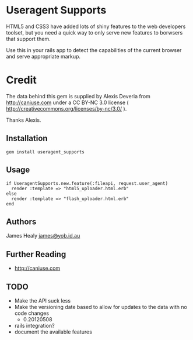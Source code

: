 # Useragent Supports

HTML5 and CSS3 have added lots of shiny features to the web developers toolset,
but you need a quick way to only serve new features to borwsers that support them.

Use this in your rails app to detect the capabilities of the current browser
and serve appropriate markup.

# Credit

The data behind this gem is supplied by Alexis Deveria from http://caniuse.com under
a CC BY-NC 3.0 license ( http://creativecommons.org/licenses/by-nc/3.0/ ).

Thanks Alexis.

## Installation

    gem install useragent_supports

## Usage

    if UseragentSupports.new.feature(:fileapi, request.user_agent)
      render :template => "html5_uploader.html.erb"
    else
      render :template => "flash_uploader.html.erb"
    end

## Authors

James Healy
  james@yob.id.au

## Further Reading
 * http://caniuse.com

## TODO

* Make the API suck less
* Make the versioning date based to allow for updates to the data with no code changes
  * 0.20120508
* rails integration?
* document the available features
